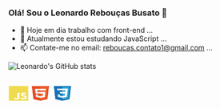### Olá! Sou o Leonardo Rebouças Busato 👋


- 🔭 Hoje em dia trabalho com front-end ...
- 🌱 Atualmente estou estudando JavaScript ...
- 📫 Contate-me no email: reboucas.contato1@gmail.com ...


 ![Leonardo's GitHub stats](https://github-readme-stats.vercel.app/api?username=leoreboucass&show_icons=true&theme=tokyonight)



<div style="display: inline_block"><br>
  <img align="center" alt="Leo-Js" height="30" width="40" src="https://raw.githubusercontent.com/devicons/devicon/master/icons/javascript/javascript-plain.svg">
  <img align="center" alt="Leo-HTML" height="30" width="40" src="https://raw.githubusercontent.com/devicons/devicon/master/icons/html5/html5-original.svg">
  <img align="center" alt="Leo-CSS" height="30" width="40" src="https://raw.githubusercontent.com/devicons/devicon/master/icons/css3/css3-original.svg">
 
</div>

